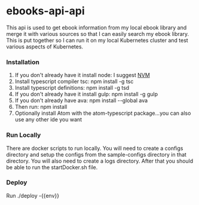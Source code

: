 ebooks-api-api
===========
This api is used to get ebook information from my local ebook library and merge it with various sources so that I can easily search my ebook library. This is put together so I can run it on my local Kubernetes cluster and test various aspects of Kubernetes. 

### Installation
1. If you don't already have it install node: I suggest [NVM](https://github.com/creationix/nvm)
1. Install typescript compiler tsc: npm install -g tsc
1. Install typescript definitions: npm install -g tsd
1. If you don't already have it install gulp: npm install -g gulp
1. If you don't already have ava: npm install --global ava
1. Then run: npm install
1. Optionally install Atom with the atom-typescript package...you can also use any other ide you want

### Run Locally
There are docker scripts to run locally.  You will need to create a configs directory and setup the configs from the sample-configs directory in that directory.  You will also need to create a logs directory.  After that you should be able to run the startDocker.sh file.

### Deploy
Run ./deploy -{{env}}
